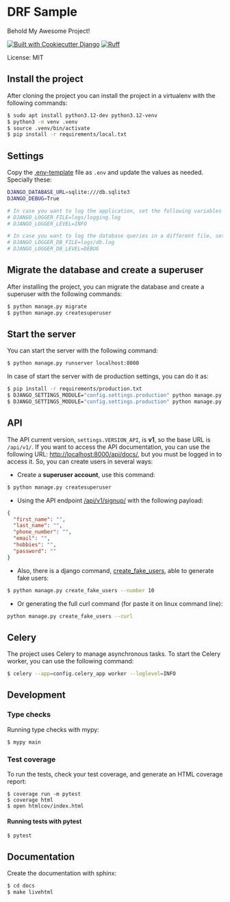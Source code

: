 # DRF Sample

Behold My Awesome Project!

[![Built with Cookiecutter Django](https://img.shields.io/badge/built%20with-Cookiecutter%20Django-ff69b4.svg?logo=cookiecutter)](https://github.com/cookiecutter/cookiecutter-django/)
[![Ruff](https://img.shields.io/endpoint?url=https://raw.githubusercontent.com/astral-sh/ruff/main/assets/badge/v2.json)](https://github.com/astral-sh/ruff)

License: MIT

## Install the project

After cloning the project you can install the project in a virtualenv with the following commands:

```bash
$ sudo apt install python3.12-dev python3.12-venv
$ python3 -m venv .venv
$ source .venv/bin/activate
$ pip install -r requirements/local.txt
```

## Settings

Copy the [.env-template](.env-template) file as `.env` and update the values as needed. Specially these:

```bash
DJANGO_DATABASE_URL=sqlite:///db.sqlite3
DJANGO_DEBUG=True

# In case you want to log the application, set the following variables
# DJANGO_LOGGER_FILE=logs/logging.log
# DJANGO_LOGGER_LEVEL=INFO

# In case you want to log the database queries in a different file, set the following variables
# DJANGO_LOGGER_DB_FILE=logs/db.log
# DJANGO_LOGGER_DB_LEVEL=DEBUG
```

## Migrate the database and create a superuser

After installing the project, you can migrate the database and create a superuser with the following commands:

```bash
$ python manage.py migrate
$ python manage.py createsuperuser
```

## Start the server

You can start the server with the following command:

```bash
$ python manage.py runserver localhost:8000
```

In case of start the server with de production settings, you can do it as:

```bash
$ pip install -r requirements/production.txt
$ DJANGO_SETTINGS_MODULE="config.settings.production" python manage.py check --deploy # Check dependencies
$ DJANGO_SETTINGS_MODULE="config.settings.production" python manage.py runserver localhost:8000
```

## API

The API current version, `settings.VERSION_API`, is **v1**, so the base URL is `/api/v1/`. If you want to access the
API documentation, you can use the following URL: [http://localhost:8000/api/docs/](http://localhost:8000/api/docs/),
but you must be logged in to access it. So, you can create users in several ways:

* Create a **superuser account**, use this command:
```bash
$ python manage.py createsuperuser
```
* Using the API endpoint [/api/v1/signup/](http://localhost:8000/api/v1/signup/) with the following payload:
```json
{
  "first_name": "",
  "last_name": "",
  "phone_number": "",
  "email": "",
  "hobbies": "",
  "password": ""
}
```
* Also, there is a django command, [create_fake_users](main/users/management/commands/create_fake_users.py), able to generate fake users:
```bash
$ python manage.py create_fake_users --number 10
```
* Or generating the full curl command (for paste it on linux command line):
```bash
python manage.py create_fake_users --curl
```

## Celery

The project uses Celery to manage asynchronous tasks. To start the Celery worker, you can use the following command:

```bash
$ celery --app=config.celery_app worker --loglevel=INFO
```

## Development

### Type checks

Running type checks with mypy:

    $ mypy main

### Test coverage

To run the tests, check your test coverage, and generate an HTML coverage report:

    $ coverage run -m pytest
    $ coverage html
    $ open htmlcov/index.html

#### Running tests with pytest

    $ pytest


## Documentation

Create the documentation with sphinx:

```bash
$ cd docs
$ make livehtml
```

